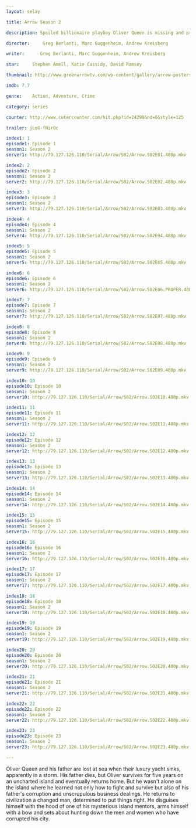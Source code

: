 ```yaml
---
layout: selay

title: Arrow Season 2

description: Spoiled billionaire playboy Oliver Queen is missing and presumed dead when his yacht is lost at sea. He returns five years later a changed man, determined to clean up the city as a hooded vigilante armed with a bow.

director:     Greg Berlanti, Marc Guggenheim, Andrew Kreisberg

writer:      Greg Berlanti, Marc Guggenheim, Andrew Kreisberg

star:     Stephen Amell, Katie Cassidy, David Ramsey

thumbnail: http://www.greenarrowtv.com/wp-content/gallery/arrow-posters/novembersweepspromoart.jpg

imdb: 7.7

genre:    Action, Adventure, Crime 

category: series

counter: http://www.cutercounter.com/hit.php?id=24298&nd=6&style=125

trailer: jLoG-fNir0c

index1: 1
episode1: Episode 1
season1: Season 2
server1: http://79.127.126.110/Serial/Arrow/S02/Arrow.S02E01.480p.mkv

index2: 2
episode2: Episode 2
season1: Season 2
server2: http://79.127.126.110/Serial/Arrow/S02/Arrow.S02E02.480p.mkv

index3: 3
episode3: Episode 3
season1: Season 2
server3: http://79.127.126.110/Serial/Arrow/S02/Arrow.S02E03.480p.mkv

index4: 4
episode4: Episode 4
season1: Season 2
server4: http://79.127.126.110/Serial/Arrow/S02/Arrow.S02E04.480p.mkv

index5: 5
episode5: Episode 5
season1: Season 2
server5: http://79.127.126.110/Serial/Arrow/S02/Arrow.S02E05.480p.mkv

index6: 6
episode6: Episode 6
season1: Season 2
server6: http://79.127.126.110/Serial/Arrow/S02/Arrow.S02E06.PROPER.480p.mkv

index7: 7
episode7: Episode 7
season1: Season 2
server7: http://79.127.126.110/Serial/Arrow/S02/Arrow.S02E07.480p.mkv

index8: 8
episode8: Episode 8
season1: Season 2
server8: http://79.127.126.110/Serial/Arrow/S02/Arrow.S02E08.480p.mkv

index9: 9
episode9: Episode 9
season1: Season 2
server9: http://79.127.126.110/Serial/Arrow/S02/Arrow.S02E09.480p.mkv

index10: 10
episode10: Episode 10
season1: Season 2
server10: http://79.127.126.110/Serial/Arrow/S02/Arrow.S02E10.480p.mkv

index11: 11
episode11: Episode 11
season1: Season 2
server11: http://79.127.126.110/Serial/Arrow/S02/Arrow.S02E11.480p.mkv

index12: 12
episode12: Episode 12
season1: Season 2
server12: http://79.127.126.110/Serial/Arrow/S02/Arrow.S02E12.480p.mkv

index13: 13
episode13: Episode 13
season1: Season 2
server13: http://79.127.126.110/Serial/Arrow/S02/Arrow.S02E13.480p.mkv

index14: 14
episode14: Episode 14
season1: Season 2
server14: http://79.127.126.110/Serial/Arrow/S02/Arrow.S02E14.480p.mkv

index15: 15
episode15: Episode 15
season1: Season 2
server15: http://79.127.126.110/Serial/Arrow/S02/Arrow.S02E15.480p.mkv

index16: 16
episode16: Episode 16
season1: Season 2
server16: http://79.127.126.110/Serial/Arrow/S02/Arrow.S02E16.480p.mkv

index17: 17
episode17: Episode 17
season1: Season 2
server17: http://79.127.126.110/Serial/Arrow/S02/Arrow.S02E17.480p.mkv

index18: 18
episode18: Episode 18
season1: Season 2
server18: http://79.127.126.110/Serial/Arrow/S02/Arrow.S02E18.480p.mkv

index19: 19
episode19: Episode 19
season1: Season 2
server19: http://79.127.126.110/Serial/Arrow/S02/Arrow.S02E19.480p.mkv

index20: 20
episode20: Episode 20
season1: Season 2
server20: http://79.127.126.110/Serial/Arrow/S02/Arrow.S02E20.480p.mkv

index21: 21
episode21: Episode 21
season1: Season 2
server21: http://79.127.126.110/Serial/Arrow/S02/Arrow.S02E21.480p.mkv

index22: 22
episode22: Episode 22
season1: Season 2
server22: http://79.127.126.110/Serial/Arrow/S02/Arrow.S02E22.480p.mkv

index23: 23
episode23: Episode 23
season1: Season 2
server23: http://79.127.126.110/Serial/Arrow/S02/Arrow.S02E23.480p.mkv

---
```


Oliver Queen and his father are lost at sea when their luxury yacht sinks, apparently in a storm. His father dies, but Oliver survives for five years on an uncharted island and eventually returns home. But he wasn't alone on the island where he learned not only how to fight and survive but also of his father's corruption and unscrupulous business dealings. He returns to civilization a changed man, determined to put things right. He disguises himself with the hood of one of his mysterious island mentors, arms himself with a bow and sets about hunting down the men and women who have corrupted his city.
